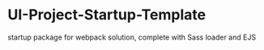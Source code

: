 # UI-Project-Startup-Template
startup package for webpack solution, complete with Sass loader and EJS
